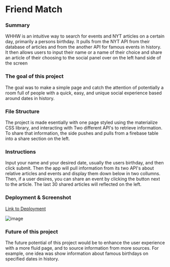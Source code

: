# Friend Match

### Summary
WHHW is an intuitive way to search for events and NYT articles on a certain day, primarily a persons birthday. It pulls from the NYT API from their database of articles and from the another API for famous events in history. It then allows users to input their name or a name of their choice and share an article of their choosing to the social panel over on the left hand side of the screen

### The goal of this project
The goal was to make a simple page and catch the attention of potentially a room full of people with a quick, easy, and unique social experience based around dates in history. 

### File Structure
The project is made esentially with one page styled using the materialize CSS library, and interacting with Two different API's to retrieve information. To share that information, the side pushes and pulls from a firebase table into a share section on the left. 

### Instructions
Input your name and your desired date, usually the users birthday, and then click submit. Then the app will pull information from its two API's about relative articles and events and display them down below in two collumns. Then, if a user desires, you can share an event by clicking the button next to the article. The last 30 shared articles will reflected on the left. 

### Deployment & Screenshot
[Link to Deployment](https://secure-sierra-83679.herokuapp.com/)

![image](https://imgur.com/J7sRGbY.png)

### Future of this project
The future potential of this project would be to enhance the user experience with a more fluid page, and to source information from more sources. For example, one idea was show information about famous birthdays on specified dates in history. 

